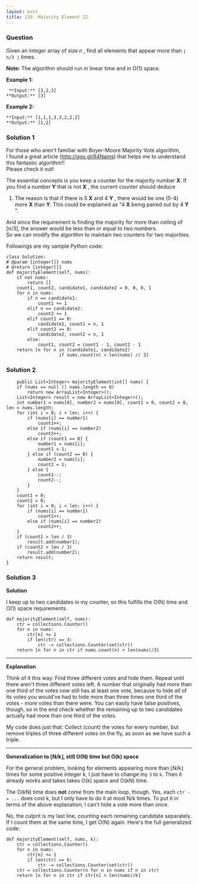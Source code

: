 ```yaml
---
layout: post
title: 229. Majority Element II
---
```

### Question
Given an integer array of size _n_ , find all elements that appear more than
`⌊ n/3 ⌋` times.

 **Note:** The algorithm should run in linear time and in O(1) space.

 **Example 1:**

    
    
     **Input:** [3,2,3]
    **Output:** [3]

**Example 2:**

    
    
    **Input:** [1,1,1,3,3,2,2,2]
    **Output:** [1,2]

### Solution 1
For those who aren't familiar with Boyer-Moore Majority Vote algorithm,  
I found a great article (<http://goo.gl/64Nams>) that helps me to understand
this fantastic algorithm!!  
Please check it out!

The essential concepts is you keep a counter for the majority number **X**. If
you find a number **Y** that is not **X** , the current counter should deduce
1. The reason is that if there is 5 **X** and 4 **Y** , there would be one
(5-4) more **X** than **Y**. This could be explained as "4 **X** being paired
out by 4 **Y** ".

And since the requirement is finding the majority for more than ceiling of
[n/3], the answer would be less than or equal to two numbers.  
So we can modify the algorithm to maintain two counters for two majorities.

Followings are my sample Python code:

    
    
    class Solution:
    # @param {integer[]} nums
    # @return {integer[]}
    def majorityElement(self, nums):
        if not nums:
            return []
        count1, count2, candidate1, candidate2 = 0, 0, 0, 1
        for n in nums:
            if n == candidate1:
                count1 += 1
            elif n == candidate2:
                count2 += 1
            elif count1 == 0:
                candidate1, count1 = n, 1
            elif count2 == 0:
                candidate2, count2 = n, 1
            else:
                count1, count2 = count1 - 1, count2 - 1
        return [n for n in (candidate1, candidate2)
                        if nums.count(n) > len(nums) // 3]


### Solution 2
    
    
    	public List<Integer> majorityElement(int[] nums) {
    	if (nums == null || nums.length == 0)
    		return new ArrayList<Integer>();
    	List<Integer> result = new ArrayList<Integer>();
    	int number1 = nums[0], number2 = nums[0], count1 = 0, count2 = 0, len = nums.length;
    	for (int i = 0; i < len; i++) {
    		if (nums[i] == number1)
    			count1++;
    		else if (nums[i] == number2)
    			count2++;
    		else if (count1 == 0) {
    			number1 = nums[i];
    			count1 = 1;
    		} else if (count2 == 0) {
    			number2 = nums[i];
    			count2 = 1;
    		} else {
    			count1--;
    			count2--;
    		}
    	}
    	count1 = 0;
    	count2 = 0;
    	for (int i = 0; i < len; i++) {
    		if (nums[i] == number1)
    			count1++;
    		else if (nums[i] == number2)
    			count2++;
    	}
    	if (count1 > len / 3)
    		result.add(number1);
    	if (count2 > len / 3)
    		result.add(number2);
    	return result;
    }


### Solution 3
 **Solution**

I keep up to two candidates in my counter, so this fulfills the O(N) time and
O(1) space requirements.

    
    
    def majorityElement(self, nums):
        ctr = collections.Counter()
        for n in nums:
            ctr[n] += 1
            if len(ctr) == 3:
                ctr -= collections.Counter(set(ctr))
        return [n for n in ctr if nums.count(n) > len(nums)/3]
    

* * *

**Explanation**

Think of it this way: Find three different votes and hide them. Repeat until
there aren't three different votes left. A number that originally had more
than one third of the votes now still has at least one vote, because to hide
_all_ of its votes you would've had to hide more than three times one third of
the votes - more votes than there were. You can easily have false positives,
though, so in the end check whether the remaining up to two candidates
actually had more than one third of the votes.

My code does just that: Collect (count) the votes for every number, but remove
triples of three different votes on the fly, as soon as we have such a triple.

* * *

**Generalization to ⌊N/k⌋, still O(N) time but O(k) space**

For the general problem, looking for elements appearing more than ⌊N/k⌋ times
for some positive integer k, I just have to change my `3` to `k`. Then it
already works and takes takes O(k) space and O(kN) time.

The O(kN) time does **not** come from the main loop, though. Yes, each `ctr -=
...` does cost k, but I only have to do it at most N/k times. To put it in
terms of the above explanation, I can't hide a vote more than once.

No, the culprit is my last line, counting each remaining candidate separately.
If I count them at the same time, I get O(N) again. Here's the full
generalized code:

    
    
    def majorityElement(self, nums, k):
        ctr = collections.Counter()
        for n in nums:
            ctr[n] += 1
            if len(ctr) == k:
                ctr -= collections.Counter(set(ctr))
        ctr = collections.Counter(n for n in nums if n in ctr)
        return [n for n in ctr if ctr[n] > len(nums)/k]



